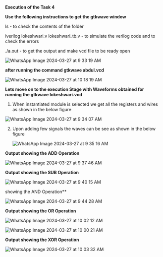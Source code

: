 **Execution of the Task 4**


**Use the following instructions to get the gtkwave window**


ls - to check the contents of the folder


iverilog lokeshwari.v lokeshwari_tb.v - to simulate the verilog code and to check the errors


./a.out - to get the output and make vcd file to be ready open

![WhatsApp Image 2024-03-27 at 9 33 19 AM](https://github.com/Lokeshwari2/lokeshwari/assets/161022299/10c70e8a-3d4f-4c90-b6af-4a9fbb5ba637)

**after running the command
gtkwave abdul.vcd**

![WhatsApp Image 2024-03-27 at 10 18 19 AM](https://github.com/Lokeshwari2/lokeshwari/assets/161022299/17978377-c633-4106-a5b2-e734086f999d)



**Lets move on to the execution Stage with Waveforms obtained for running the gtkwave lokeshwari.vcd**


1. When instantiated module is selected we get all the registers and wires as shown in the below figure


![WhatsApp Image 2024-03-27 at 9 34 07 AM](https://github.com/Lokeshwari2/lokeshwari/assets/161022299/a915423c-9a9a-41e5-bf72-f2cfac74395c)


2. Upon adding few signals the waves can be see as shown in the below figure

   ![WhatsApp Image 2024-03-27 at 9 35 16 AM](https://github.com/Lokeshwari2/lokeshwari/assets/161022299/10ca393b-a77f-4b71-9d88-29cedd6652ad)



**Output showing the ADD Operation**


![WhatsApp Image 2024-03-27 at 9 37 46 AM](https://github.com/Lokeshwari2/lokeshwari/assets/161022299/9445c8e7-293e-44cd-a13d-7d46be15edc7)


**Output showing the SUB Operation**

![WhatsApp Image 2024-03-27 at 9 40 15 AM](https://github.com/Lokeshwari2/lokeshwari/assets/161022299/64f1469d-815e-429a-8daa-d6547603c529)

showing the AND Operation**


![WhatsApp Image 2024-03-27 at 9 44 28 AM](https://github.com/Lokeshwari2/lokeshwari/assets/161022299/effac1e3-44ec-489c-9675-7a25c58cf42c)


**Output showing the OR Operation**

![WhatsApp Image 2024-03-27 at 10 02 12 AM](https://github.com/Lokeshwari2/lokeshwari/assets/161022299/22844ff3-aeda-498c-9be4-f7ef801f87c0)

![WhatsApp Image 2024-03-27 at 10 00 21 AM](https://github.com/Lokeshwari2/lokeshwari/assets/161022299/1bd19aea-7305-4f23-a240-1f99fc87f3eb)

**Output showing the XOR Operation**

![WhatsApp Image 2024-03-27 at 10 03 32 AM](https://github.com/Lokeshwari2/lokeshwari/assets/161022299/e6d754fe-6f49-45ed-803d-4139ddd529f0)
